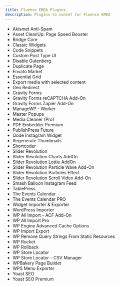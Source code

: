 ```yaml
---
title: Fluence EMEA Plugins
description: Plugins to sunset for Fluence EMEA
---
```


- Akismet Anti-Spam
- Asset CleanUp: Page Speed Booster
- Bridge Core
- Classic Widgets
- Code Snippets
- Custom Post Type UI
- Disable Gutenberg
- Duplicate Page
- Envato Market
- Essential Grid
- Export media with selected content
- Geo Redirect
- Gravity Forms
- Gravity Forms reCAPTCHA Add-On
- Gravity Forms Zapier Add-On
- ManageWP - Worker
- Master Popups
- Media Cleaner (Pro)
- PDF Embedder Premium
- PublishPress Future
- Qode Instagram Widget
- Regenerate Thumbnails
- Shortcoder
- Slider Revolution
- Slider Revolution Charts AddOn
- Slider Revolution Lottie AddOn
- Slider Revolution Particle Wave Add-On
- Slider Revolution Particles Effect
- Slider Revolution Scroll Video Add-On
- Smash Balloon Instagram Feed
- TablePress
- The Events Calendar
- The Events Calendar PRO
- Widget Importer & Exporter
- WordPress Importer
- WP All Import - ACF Add-On
- WP All Import Pro
- WP Engine Advanced Cache Options
- WP Import Export
- WP Remove Query Strings From Static Resources
- WP Rocket
- WP Rollback
- WP Store Locator
- WP Store Locator - CSV Manager
- WPBakery Page Builder
- WPS Menu Exporter
- Yoast SEO
- Yoast SEO Premium
